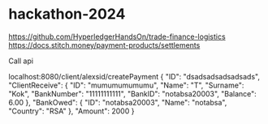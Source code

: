 # hackathon-2024

https://github.com/HyperledgerHandsOn/trade-finance-logistics
https://docs.stitch.money/payment-products/settlements


Call api

localhost:8080/client/alexsid/createPayment
{
	"ID": "dsadsadsadsadsads",
	"ClientReceive": {
        "ID": "mumumumumumu",
	    "Name":    "T",
	    "Surname": "Kok",
        "BankNumber": "11111111111",
	    "BankID": "notabsa20003",
	    "Balance": 6.00
    },
	"BankOwed": {
        "ID": "notabsa20003",
        "Name": "notabsa",
        "Country": "RSA"
    },
	"Amount": 2000
}

